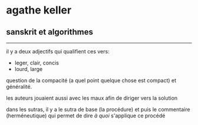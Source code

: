 # agathe keller

## sanskrit et algorithmes

---

il y a deux adjectifs qui qualifient ces vers:

- leger, clair, concis
- lourd, large

question de la compacité (a quel point quelque chose est compact) et généralité.

les auteurs jouaient aussi avec les maux afin de diriger vers la solution

dans les sutras, il y a le sutra de base (la procédure) et puis le commentaire (herméneutique) qui permet de dire *à quoi* s'applique ce procédé
